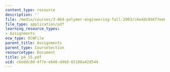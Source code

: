 ```yaml
---
content_type: resource
description: ''
file: /media/courses/3-064-polymer-engineering-fall-2003/c6eddc0d4f7ee640d46d65180a42d544_p4_15.pdf
file_type: application/pdf
learning_resource_types:
- Assignments
ocw_type: OCWFile
parent_title: Assignments
parent_type: CourseSection
resourcetype: Document
title: p4_15.pdf
uid: c6eddc0d-4f7e-e640-d46d-65180a42d544
---
```

